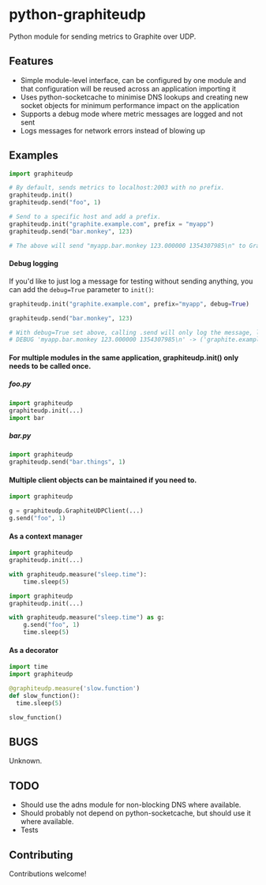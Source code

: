 python-graphiteudp
==================

Python module for sending metrics to Graphite over UDP.

Features
--------
* Simple module-level interface, can be configured by one module and that configuration will be reused across an application importing it
* Uses python-socketcache to minimise DNS lookups and creating new socket objects for minimum performance impact on the application
* Supports a debug mode where metric messages are logged and not sent
* Logs messages for network errors instead of blowing up

Examples
-------
```python
import graphiteudp

# By default, sends metrics to localhost:2003 with no prefix.
graphiteudp.init()
graphiteudp.send("foo", 1)

# Send to a specific host and add a prefix.
graphiteudp.init("graphite.example.com", prefix = "myapp")
graphiteudp.send("bar.monkey", 123)

# The above will send "myapp.bar.monkey 123.000000 1354307985\n" to Graphite.
```

#### Debug logging
If you'd like to just log a message for testing without sending anything, you can add the ```debug=True``` parameter to `init()`:

```python
graphiteudp.init("graphite.example.com", prefix="myapp", debug=True)

graphiteudp.send("bar.monkey", 123)

# With debug=True set above, calling .send will only log the message, like this:
# DEBUG 'myapp.bar.monkey 123.000000 1354307985\n' -> ('graphite.example.com', 2003)
```

#### For multiple modules in the same application, graphiteudp.init() only needs to be called once.
##### foo.py
```python
import graphiteudp
graphiteudp.init(...)
import bar
```

##### bar.py
```python
import graphiteudp
graphiteudp.send("bar.things", 1)
```

#### Multiple client objects can be maintained if you need to.
```python
import graphiteudp

g = graphiteudp.GraphiteUDPClient(...)
g.send("foo", 1)
```

#### As a context manager
```python
import graphiteudp
graphiteudp.init(...)

with graphiteudp.measure("sleep.time"):
    time.sleep(5)
```

```python
import graphiteudp
graphiteudp.init(...)

with graphiteudp.measure("sleep.time") as g:
    g.send("foo", 1)
    time.sleep(5)
```

#### As a decorator
```python
import time
import graphiteudp

@graphiteudp.measure('slow.function')
def slow_function():
  time.sleep(5)

slow_function()
```

BUGS
----
Unknown.

TODO
----
* Should use the adns module for non-blocking DNS where available.
* Should probably not depend on python-socketcache, but should use it where available.
* Tests

Contributing
------------
Contributions welcome!
